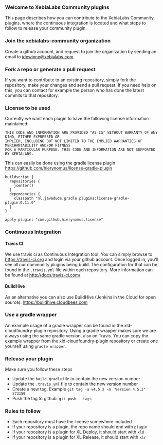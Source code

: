 ### Welcome to XebiaLabs Community plugins
This page describes how you can contribute to the XebiaLabs Community plugins, where the continuous integration is located and what steps to follow to release your community plugin.

### Join the xebialabs-community organization
Create a github account, and request to join the organization by sending an email to jdewinne@xebialabs.com.

### Fork a repo or generate a pull request
If you want to contribute to an existing repository, simply fork the repository, make your changes and send a pull request.
If you need help on this, you can contact for example the person who has done the latest commits to that repository.

### License to be used
Currently we want each plugin to have the following license information maintained:

```
THIS CODE AND INFORMATION ARE PROVIDED "AS IS" WITHOUT WARRANTY OF ANY KIND, EITHER EXPRESSED OR 
IMPLIED, INCLUDING BUT NOT LIMITED TO THE IMPLIED WARRANTIES OF MERCHANTABILITY AND/OR FITNESS 
FOR A PARTICULAR PURPOSE. THIS CODE AND INFORMATION ARE NOT SUPPORTED BY XEBIALABS.
```

This can easily be done using the gradle license plugin https://github.com/hierynomus/license-gradle-plugin

```
buildscript {
  repositories {
    jcenter()
  }
  dependencies {
    classpath "nl.javadude.gradle.plugins:license-gradle-plugin:0.11.0"
  }
}

apply plugin: "com.github.hierynomus.license"
```


### Continuous Integration
#### Travis CI
We use travis ci as Continuous Integration tool. You can simply browse to https://travis-ci.org and login via your github account. Once logged in, you'll see all our community plugins being build. The configuration for that can be found in the `.travis.yml` file within each repository.
More information can be found at http://docs.travis-ci.com/
#### BuildHive
As an alternative you can also use BuildHive (Jenkins in the Cloud for open source). https://buildhive.cloudbees.com

### Use a gradle wrapper
An example usage of a gradle wrapper can be found in the xld-cloudfoundry-plugin repository. Using a gradle wrapper makes sure we are always using the same gradle version, also on Travis. You can copy the example wrapper from the xld-cloudfoundry-plugin repository or create one yourself using `gradle wrapper`.

### Release your plugin
Make sure you follow these steps

* Update the `build.gradle` file to contain the new version number
* Update the `.travis.yml` file to contain the new version number
* Create a new tag. Example `git tag -a v4.5.2 -m 'Version 4.5.2' 373159`
* Push the tag to github: `git push --tags`

### Rules to follow

* Each repository must have the license somewhere included
* If your repository is a plugin, the repo name should end with `plugin`
* If your repository is a plugin for XL Deploy, it should start with `xld`
* If your repository is a plugin for XL Release, it should start with `xlr`
